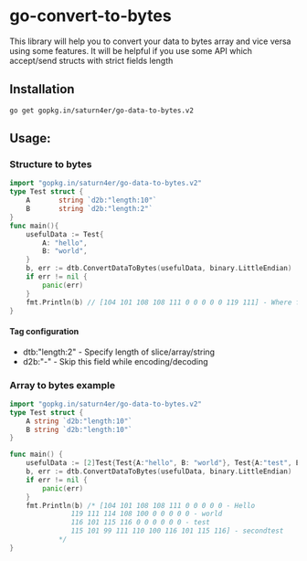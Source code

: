 # go-convert-to-bytes

This library will help you to convert your data to bytes array and vice versa using some features.
It will be helpful if you use some API which accept/send structs with strict fields length

## Installation

    go get gopkg.in/saturn4er/go-data-to-bytes.v2

## Usage:

### Structure to bytes
```go
import "gopkg.in/saturn4er/go-data-to-bytes.v2"
type Test struct {
    A       string `d2b:"length:10"`
    B       string `d2b:"length:2"`
}
func main(){
    usefulData := Test{
        A: "hello",
        B: "world",
    }
    b, err := dtb.ConvertDataToBytes(usefulData, binary.LittleEndian)
    if err != nil {
        panic(err)
    }
    fmt.Println(b) // [104 101 108 108 111 0 0 0 0 0 119 111] - Where first 10 bytes represent string "Hello", and last 2 bytes represent 2 characters of string "world"
}
```
#### Tag configuration

 - dtb:"length:2" - Specify length of slice/array/string
 - d2b:"-" - Skip this field while encoding/decoding

### Array to bytes example

```go
import "gopkg.in/saturn4er/go-data-to-bytes.v2"
type Test struct {
    A string `d2b:"length:10"`
    B string `d2b:"length:10"`
}

func main() {
    usefulData := [2]Test{Test{A:"hello", B: "world"}, Test{A:"test", B:"secondtest"}}
    b, err := dtb.ConvertDataToBytes(usefulData, binary.LittleEndian)
    if err != nil {
        panic(err)
    }
    fmt.Println(b) /* [104 101 108 108 111 0 0 0 0 0 - Hello
               119 111 114 108 100 0 0 0 0 0 - world
               116 101 115 116 0 0 0 0 0 0 - test
               115 101 99 111 110 100 116 101 115 116] - secondtest
            */
}
```